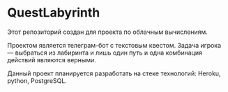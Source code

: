 # QuestLabyrinth
Этот репозиторий создан для проекта по облачным вычислениям.

Проектом является телеграм-бот с текстовым квестом.
Задача игрока — выбраться из лабиринта и лишь один путь и одна комбинация действий являются верными.

Данный проект планируется разработать на стеке технологий: Heroku, python, PostgreSQL.
